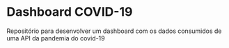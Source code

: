 # Dashboard COVID-19
Repositório para desenvolver um dashboard com os dados consumidos de uma API da pandemia do covid-19
